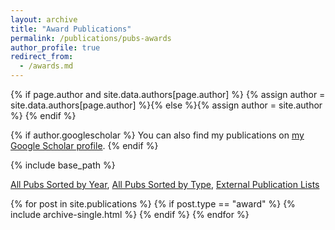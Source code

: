 ```yaml
---
layout: archive
title: "Award Publications"
permalink: /publications/pubs-awards
author_profile: true
redirect_from: 
  - /awards.md
---
```


{% if page.author and site.data.authors[page.author] %}
  {% assign author = site.data.authors[page.author] %}{% else %}{% assign author = site.author %}
{% endif %}

{% if author.googlescholar %}
  You can also find my publications on <a href="{{author.googlescholar}}" target="_blank">my Google Scholar profile</a>.
{% endif %}

{% include base_path %}

[All Pubs Sorted by Year](/publications/pubsbyyear), [All Pubs Sorted by Type](/publications/pubsbytype), [External Publication Lists](/publications/lists)

{% for post in site.publications %}
  {% if post.type == "award" %}
    {% include archive-single.html %}
  {% endif %}
{% endfor %}
